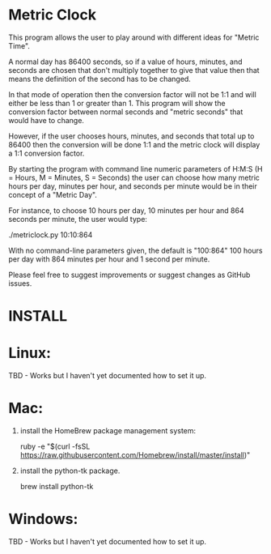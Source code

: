 Metric Clock
============

This program allows the user to play around with different ideas for 
"Metric Time".

A normal day has 86400 seconds, so if a value of hours, minutes, and seconds
are chosen that don't multiply together to give that value then that means
the definition of the second has to be changed.

In that mode of operation then the conversion factor will not be 1:1 and will
either be less than 1 or greater than 1. This program will show the conversion
factor between normal seconds and "metric seconds" that would have to change.

However, if the user chooses hours, minutes, and seconds that total up to 86400
then the conversion will be done 1:1 and the metric clock will display a 
1:1 conversion factor.

By starting the program with command line numeric parameters of
H:M:S (H = Hours, M = Minutes, S = Seconds) the user can choose how many
metric hours per day, minutes per hour, and seconds per minute would be in
their concept of a "Metric Day".

For instance, to choose 10 hours per day, 10 minutes per hour and 864 seconds
per minute, the user would type:

./metriclock.py 10:10:864

With no command-line parameters given, the default is "100:864" 100 hours per
day with 864 minutes per hour and 1 second per minute. 

Please feel free to suggest improvements or suggest changes as GitHub issues.


INSTALL
=======

Linux:
======

TBD - Works but I haven't yet documented how to set it up.

Mac:
====

1. install the HomeBrew package management system:

   ruby -e "$(curl -fsSL https://raw.githubusercontent.com/Homebrew/install/master/install)"

2. install the python-tk package.

   brew install python-tk

Windows:
========

TBD - Works but I haven't yet documented how to set it up.
